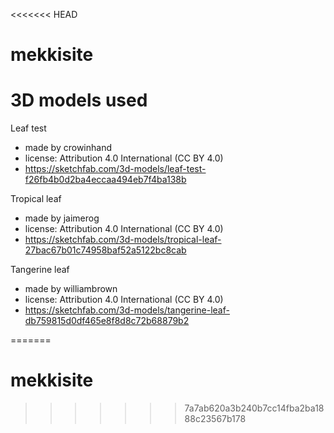 <<<<<<< HEAD
# mekkisite


# 3D models used

Leaf test
- made by crowinhand
- license: Attribution 4.0 International (CC BY 4.0)
- https://sketchfab.com/3d-models/leaf-test-f26fb4b0d2ba4eccaa494eb7f4ba138b

Tropical leaf
- made by jaimerog
- license: Attribution 4.0 International (CC BY 4.0)
- https://sketchfab.com/3d-models/tropical-leaf-27bac67b01c74958baf52a5122bc8cab

Tangerine leaf
- made by williambrown
- license: Attribution 4.0 International (CC BY 4.0)
- https://sketchfab.com/3d-models/tangerine-leaf-db759815d0df465e8f8d8c72b68879b2


=======
# mekkisite
>>>>>>> 7a7ab620a3b240b7cc14fba2ba1888c23567b178
